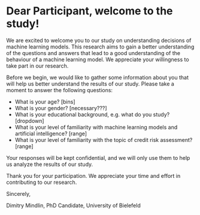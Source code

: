 # Dear Participant, welcome to the study!

We are excited to welcome you to our study on understanding decisions of machine learning models. 
This research aims to gain a better understanding of the questions and answers that lead to a good understanding of the behaviour of a machine learning model.
We appreciate your willingness to take part in our research.


Before we begin, we would like to gather some information about you that will help us better understand the results of our study.
Please take a moment to answer the following questions:

- What is your age? [bins]
- What is your gender? [necessary???]
- What is your educational background, e.g. what do you study? [dropdown]
- What is your level of familiarity with machine learning models and artificial intelligence? [range]
- What is your level of familiarity with the topic of credit risk assessment? [range]

Your responses will be kept confidential, and we will only use them to help us analyze the results of our study.

Thank you for your participation. We appreciate your time and effort in contributing to our research.

Sincerely,

Dimitry Mindlin, PhD Candidate, University of Bielefeld